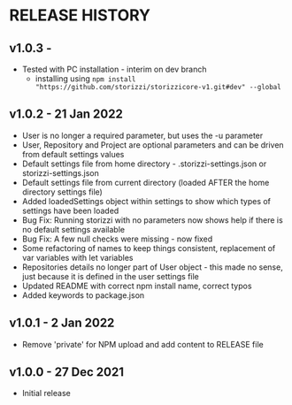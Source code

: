 # RELEASE HISTORY

## v1.0.3 - 

- Tested with PC installation - interim on dev branch
  - installing using ``npm install "https://github.com/storizzi/storizzicore-v1.git#dev" --global``

## v1.0.2 - 21 Jan 2022

- User is no longer a required parameter, but uses the -u parameter
- User, Repository and Project are optional parameters and can be driven from default settings values
- Default settings file from home directory - .storizzi-settings.json or storizzi-settings.json
- Default settings file from current directory (loaded AFTER the home directory settings file)
- Added loadedSettings object within settings to show which types of settings have been loaded
- Bug Fix: Running storizzi with no parameters now shows help if there is no default settings available
- Bug Fix: A few null checks were missing - now fixed
- Some refactoring of names to keep things consistent, replacement of var variables with let variables
- Repositories details no longer part of User object - this made no sense, just because it is defined in the user settings file
- Updated README with correct npm install name, correct typos
- Added keywords to package.json

## v1.0.1 - 2 Jan 2022

- Remove 'private' for NPM upload and add content to RELEASE file

## v1.0.0 - 27 Dec 2021

- Initial release
